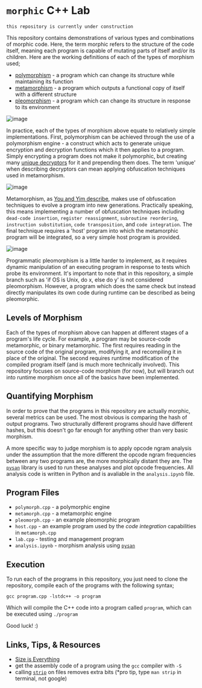 # `morphic` C++ Lab

`this repository is currently under construction`

This repository contains demonstrations of various types and combinations of morphic code. Here, the term morphic refers to the structure of the code itself, meaning each program is capable of mutating parts of itself and/or its children. Here are the working definitions of each of the types of morphism used;

- [polymorphism](https://en.wikipedia.org/wiki/Polymorphic_code) - a program which can change its structure while maintaining its function
- [metamorphism](https://en.wikipedia.org/wiki/Metamorphic_code) - a program which outputs a functional copy of itself with a different structure
- [pleomorphism](https://en.wikipedia.org/wiki/Pleomorphism_(microbiology)) - a program which can change its structure in response to its environment

![image](https://github.com/ojscholten/poly/blob/main/polymorphic_engine.png)

In practice, each of the types of morphism above equate to relatively simple implementations. First, polymorphism can be achieved through the use of a polymorphism engine - a construct which acts to generate unique encryption and decryption functions which it then applies to a program. Simply encrypting a program does not make it polymorphic, but creating many [unique decryptors](https://www.youtube.com/watch?v=Jsohdah8ZCg&t=175s) for it and prepending them does. The term 'unique' when describing decryptors can mean applying obfuscation techniques used in metamorphism.

![image](https://github.com/ojscholten/poly/blob/main/metamorphic_engine.png)

Metamorphism, as [You and Yim describe](https://profsandhu.com/cs5323_s18/yk_2010.pdf), makes use of obfuscation techniques to evolve a program into new generations. Practically speaking, this means implementing a number of obfuscation techniques including `dead-code insertion`, `register reassignment`, `subroutine reordering`, `instruction substitution`, `code transposition`, and `code integration`. The final technique requires a 'host' program into which the metamorphic program will be integrated, so a very simple host program is provided.

![image](https://github.com/ojscholten/poly/blob/main/pleomorphic_program.png)

Programmatic pleomorphism is a little harder to implement, as it requires dynamic manipulation of an executing program in response to tests which probe its environment. It's important to note that in this repository, a simple branch such as 'if OS is Unix, do x, else do y' is not considered pleomorphism. However, a program which does the same check but instead directly manipulates its own code during runtime can be described as being pleomorphic.

## Levels of Morphism
Each of the types of morphism above can happen at different stages of a program's life cycle. For example, a program may be source-code metamorphic, or binary metamorphic. The first requires reading in the source code of the original program, modifying it, and recompiling it in place of the original. The second requires runtime modification of the compiled program itself (and is much more technically involved). This repository focuses on source-code morphism (for now), but will branch out into runtime morphism once all of the basics have been implemented.

## Quantifying Morphism
In order to prove that the programs in this repository are actually morphic, several metrics can be used. The most obvious is comparing the hash of output programs. Two structurally different programs should have different hashes, but this doesn't go far enough for anything other than very basic morphism.

A more specific way to judge morphism is to apply opcode ngram analysis under the assumption that the more different the opcode ngram frequencies between any two programs are, the more morphically distant they are. The [`pysan`](https://pysan.org) library is used to run these analyses and plot opcode frequencies. All analysis code is written in Python and is avaliable in the `analysis.ipynb` file.

## Program Files
- `polymorph.cpp` - a polymorphic engine
- `metamorph.cpp` - a metamorphic engine
- `pleomorph.cpp` - an example pleomorphic program
- `host.cpp` - an example program used by the *code integration* capabilities in `metamorph.cpp`
- `lab.cpp` - testing and management program
- `analysis.ipynb` - morphism analysis using [`pysan`](https://pysan.org)

## Execution
To run each of the programs in this repository, you just need to clone the repository, compile each of the programs with the following syntax;

`gcc program.cpp -lstdc++ -o program`

Which will compile the C++ code into a program called `program`, which can be executed using `./program`

Good luck! :)

## Links, Tips, & Resources

- [Size is Everything](https://www.muppetlabs.com/~breadbox/software/tiny/teensy.html)
- get the assembly code of a program using the `gcc` compiler with `-S`
- calling [`strip`](https://man7.org/linux/man-pages/man1/strip.1.html) on files removes extra bits (*pro tip, type `man strip` in terminal, not google)